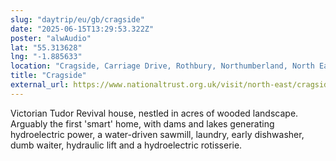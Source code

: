 ```yaml
---
slug: "daytrip/eu/gb/cragside"
date: "2025-06-15T13:29:53.322Z"
poster: "alwAudio"
lat: "55.313628"
lng: "-1.885633"
location: "Cragside, Carriage Drive, Rothbury, Northumberland, North East, England, NE65 7PU, United Kingdom"
title: "Cragside"
external_url: https://www.nationaltrust.org.uk/visit/north-east/cragside
---
```

Victorian Tudor Revival house, nestled in acres of wooded landscape. Arguably the first 'smart' home, with dams and lakes generating hydroelectric power, a water-driven sawmill, laundry, early dishwasher, dumb waiter, hydraulic lift and a hydroelectric rotisserie.